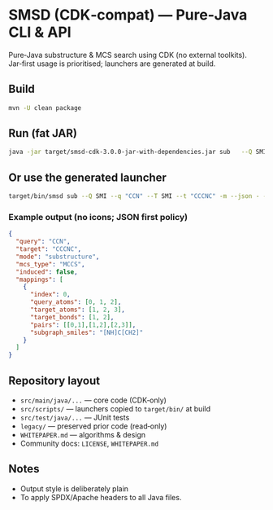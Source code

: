 # SMSD (CDK‑compat) — Pure‑Java CLI & API

Pure‑Java substructure & MCS search using CDK (no external toolkits).  Jar‑first usage is prioritised; launchers are generated at build.

## Build
```bash
mvn -U clean package
```

## Run (fat JAR)
```bash
java -jar target/smsd-cdk-3.0.0-jar-with-dependencies.jar sub   --Q SMI --q "CCN" --T SMI --t "CCCNC" -m --json - --json-pretty
```

## Or use the generated launcher
```bash
target/bin/smsd sub --Q SMI --q "CCN" --T SMI --t "CCCNC" -m --json - --json-pretty
```

### Example output (no icons; JSON first policy)
```json
{
  "query": "CCN",
  "target": "CCCNC",
  "mode": "substructure",
  "mcs_type": "MCCS",
  "induced": false,
  "mappings": [
    {
      "index": 0,
      "query_atoms": [0, 1, 2],
      "target_atoms": [1, 2, 3],
      "target_bonds": [1, 2],
      "pairs": [[0,1],[1,2],[2,3]],
      "subgraph_smiles": "[NH]C[CH2]"
    }
  ]
}
```

## Repository layout
- `src/main/java/...` — core code (CDK‑only)
- `src/scripts/` — launchers copied to `target/bin/` at build
- `src/test/java/...` — JUnit tests
- `legacy/` — preserved prior code (read‑only)
- `WHITEPAPER.md` — algorithms & design
- Community docs: `LICENSE`, `WHITEPAPER.md`

## Notes
- Output style is deliberately plain
- To apply SPDX/Apache headers to all Java files. 
